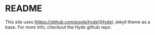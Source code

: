 # README

This site uses [https://github.com/poole/hyde](Hyde) Jekyll theme as a base. For more info, checkout the Hyde github repo.